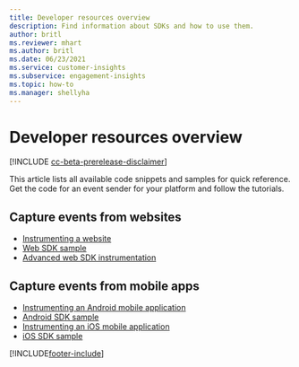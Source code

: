 ```yaml
---
title: Developer resources overview
description: Find information about SDKs and how to use them.
author: britl
ms.reviewer: mhart
ms.author: britl
ms.date: 06/23/2021
ms.service: customer-insights
ms.subservice: engagement-insights
ms.topic: how-to
ms.manager: shellyha
---
```


# Developer resources overview

[!INCLUDE [cc-beta-prerelease-disclaimer](includes/cc-beta-prerelease-disclaimer.md)]

This article lists all available code snippets and samples for quick reference. Get the code for an event sender for your platform and follow the tutorials.

## Capture events from websites

- [Instrumenting a website](instrument-website.md)
- [Web SDK sample](websdk-sample.md)
- [Advanced web SDK instrumentation](advanced-SDK-implementation.md)

## Capture events from mobile apps

- [Instrumenting an Android mobile application](get-started-android.md)
- [Android SDK sample](androidsdk-sample.md)
- [Instrumenting an iOS mobile application](get-started-ios.md)
- [iOS SDK sample](iossdk-sample.md)

[!INCLUDE[footer-include](../includes/footer-banner.md)]